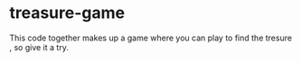 # treasure-game

This code together makes up a game where you can play to find the tresure , so give it a try.
